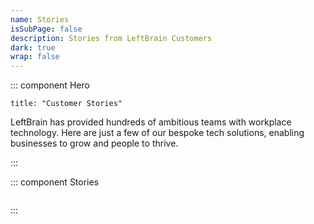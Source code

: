 ```yaml
---
name: Stories
isSubPage: false
description: Stories from LeftBrain Customers
dark: true
wrap: false
---
```

::: component Hero
~~~
title: "Customer Stories"
~~~

LeftBrain has provided hundreds of ambitious teams with workplace technology. Here are just a few of our bespoke tech solutions, enabling businesses to grow and people to thrive.

:::


::: component Stories
~~~
~~~

:::
